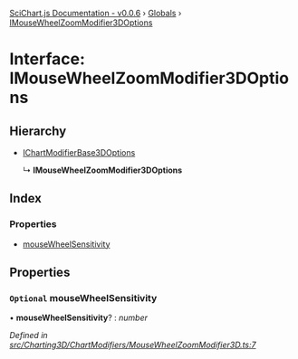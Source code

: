 [SciChart.js Documentation - v0.0.6](../README.md) › [Globals](../globals.md) › [IMouseWheelZoomModifier3DOptions](imousewheelzoommodifier3doptions.md)

# Interface: IMouseWheelZoomModifier3DOptions

## Hierarchy

* [IChartModifierBase3DOptions](ichartmodifierbase3doptions.md)

  ↳ **IMouseWheelZoomModifier3DOptions**

## Index

### Properties

* [mouseWheelSensitivity](imousewheelzoommodifier3doptions.md#optional-mousewheelsensitivity)

## Properties

### `Optional` mouseWheelSensitivity

• **mouseWheelSensitivity**? : *number*

*Defined in [src/Charting3D/ChartModifiers/MouseWheelZoomModifier3D.ts:7](https://github.com/ABTSoftware/SciChart.Dev/blob/46671d21ce/Web/src/SciChart/src/Charting3D/ChartModifiers/MouseWheelZoomModifier3D.ts#L7)*
